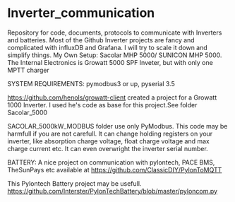# Inverter_communication
Repository for code, documents, protocols to communicate with Inverters and batteries. Most of the Github Inverter projects are fancy and complicated with influxDB and Grafana. I will try to scale it down and simplify things.
My Own Setup:
Sacolar MHP 5000/ SUNICON MHP 5000.
The Internal Electronics is Growatt 5000 SPF Inveter, but with only one MPTT charger

SYSTEM REQUIREMENTS: pymodbus3 or up, pyserial 3.5

https://github.com/henols/growatt-client created a project for a Growatt 1000 Inverter. I used he's code as base for this project.See folder Sacolar_5000

SACOLAR_5000kW_MODBUS folder use only PyModbus. This code may be harmfull if you are not carefull. It can change holding registers on your inverter, like absorption charge voltage, float charge voltage and max charge current etc. It can even overwright the inverter serial number.

BATTERY: A nice project on communication with pylontech, PACE BMS, TheSunPays etc available at 
<a href>https://github.com/ClassicDIY/PylonToMQTT</a>

This Pylontech Battery project may be usefull. https://github.com/Interster/PylonTechBattery/blob/master/pyloncom.py
